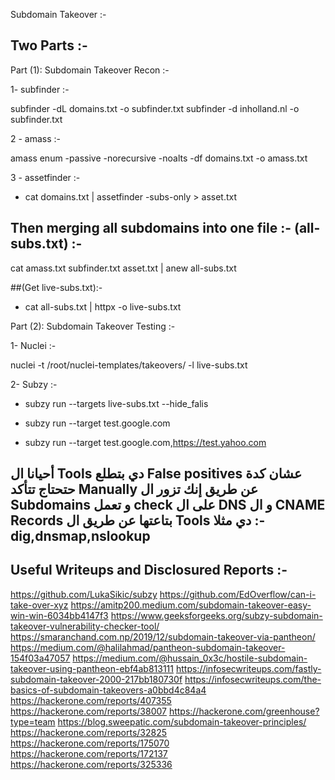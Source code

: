 Subdomain Takeover :-

## Two Parts :-

Part (1):  Subdomain Takeover Recon :-

 1- subfinder :-

subfinder -dL domains.txt -o subfinder.txt subfinder -d inholland.nl -o subfinder.txt

2 - amass :-
 
amass enum -passive -norecursive -noalts -df domains.txt -o amass.txt

3 - assetfinder :-

- cat domains.txt | assetfinder -subs-only > asset.txt 

 ## Then merging all subdomains into one file :-  (all-subs.txt) :-

cat amass.txt subfinder.txt asset.txt | anew all-subs.txt

##(Get live-subs.txt):-

 - cat all-subs.txt | httpx -o live-subs.txt

Part (2): Subdomain Takeover Testing :-

1- Nuclei :-

nuclei -t /root/nuclei-templates/takeovers/ -l live-subs.txt

2- Subzy :-  

-  subzy run --targets live-subs.txt --hide_falis

- subzy run --target test.google.com

- subzy run --target test.google.com,https://test.yahoo.com

## أحيانا ال Tools دي بتطلع False positives عشان كدة حتحتاج تتأكد Manually عن طريق إنك تزور ال Subdomains و تعمل check على ال DNS و ال CNAME Records بتاعتها عن طريق ال Tools دي مثلا :- dig,dnsmap,nslookup

 ## Useful Writeups and Disclosured Reports :-

https://github.com/LukaSikic/subzy
https://github.com/EdOverflow/can-i-take-over-xyz
https://amitp200.medium.com/subdomain-takeover-easy-win-win-6034bb4147f3 https://www.geeksforgeeks.org/subzy-subdomain-takeover-vulnerability-checker-tool/
https://smaranchand.com.np/2019/12/subdomain-takeover-via-pantheon/
https://medium.com/@halilahmad/pantheon-subdomain-takeover-154f03a47057
https://medium.com/@hussain_0x3c/hostile-subdomain-takeover-using-pantheon-ebf4ab813111
https://infosecwriteups.com/fastly-subdomain-takeover-2000-217bb180730f
https://infosecwriteups.com/the-basics-of-subdomain-takeovers-a0bbd4c84a4
https://hackerone.com/reports/407355
https://hackerone.com/reports/38007
https://hackerone.com/greenhouse?type=team
https://blog.sweepatic.com/subdomain-takeover-principles/
https://hackerone.com/reports/32825
https://hackerone.com/reports/175070
https://hackerone.com/reports/172137
https://hackerone.com/reports/325336

